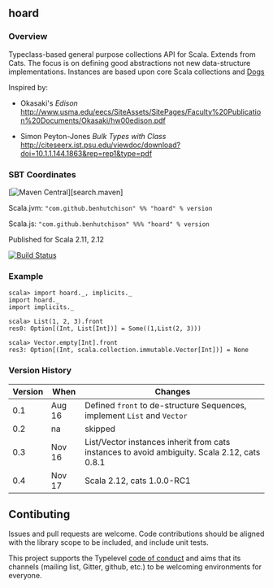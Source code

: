 ## hoard

### Overview

Typeclass-based general purpose collections API for Scala. Extends from Cats. The focus is on defining good abstractions 
not new data-structure implementations.
Instances are based upon core Scala collections and [Dogs](https://github.com/stew/dogs)

Inspired by:

- Okasaki's *Edison* http://www.usma.edu/eecs/SiteAssets/SitePages/Faculty%20Publication%20Documents/Okasaki/hw00edison.pdf

- Simon Peyton-Jones *Bulk Types with Class* http://citeseerx.ist.psu.edu/viewdoc/download?doi=10.1.1.144.1863&rep=rep1&type=pdf

### SBT Coordinates

[![Maven Central](https://img.shields.io/maven-central/v/com.github.benhutchison/hoard_2.12.svg)][search.maven]

Scala.jvm: `"com.github.benhutchison" %% "hoard" % version`

Scala.js: `"com.github.benhutchison" %%% "hoard" % version`

Published for Scala 2.11, 2.12

[![Build Status](https://travis-ci.org/benhutchison/hoard.svg?branch=master)](https://travis-ci.org/benhutchison/hoard)

### Example

```
scala> import hoard._, implicits._
import hoard._
import implicits._

scala> List(1, 2, 3).front
res0: Option[(Int, List[Int])] = Some((1,List(2, 3)))

scala> Vector.empty[Int].front
res3: Option[(Int, scala.collection.immutable.Vector[Int])] = None
```

### Version History 

| Version | When   | Changes |
| --------| -------| --------|
| 0.1     | Aug 16 | Defined `front` to de-structure Sequences, implement `List` and `Vector`|
| 0.2     | na | skipped |
| 0.3     | Nov 16 | List/Vector instances inherit from cats instances to avoid ambiguity. Scala 2.12, cats 0.8.1 |
| 0.4     | Nov 17 | Scala 2.12, cats 1.0.0-RC1 |

## Contibuting

Issues and pull requests are welcome. Code contributions should be aligned with the library scope to be included, and include unit tests.

This project supports the Typelevel [code of conduct](http://typelevel.org/conduct.html) and aims that its channels (mailing list, Gitter, github, etc.) to be welcoming environments for everyone.
